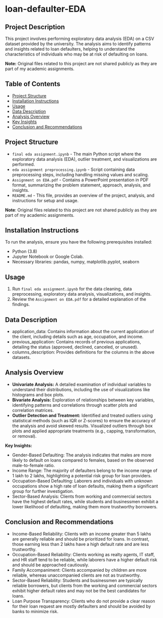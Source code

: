 # loan-defaulter-EDA

## Project Description
This project involves performing exploratory data analysis (EDA) on a CSV dataset provided by the university. The analysis aims to identify patterns and insights related to loan defaulters, helping to understand the characteristics of individuals who may be at risk of defaulting on loans.

**Note:** Original files related to this project are not shared publicly as they are part of my academic assignments.

## Table of Contents
- [Project Structure](#project-structure)
- [Installation Instructions](#installation-instructions)
- [Usage](#usage)
- [Data Description](#data-description)
- [Analysis Overview](#analysis-overview)
- [Key Insights](#key-insights)
- [Conclusion and Recommendations](#conclusion-and-recommendations)

## Project Structure
- `final eda assignment.ipynb` - The main Python script where the exploratory data analysis (EDA), outlier treatment, and visualizations are performed.
- `eda assignment preprocessing.ipynb` - Script containing data preprocessing steps, including handling missing values and scaling.
- `Assignment on EDA.pdf` - Contains a PowerPoint presentation in PDF format, summarizing the problem statement, approach, analysis, and insights.
- `README.md` - This file, provides an overview of the project, analysis, and instructions for setup and usage.

**Note**: Original files related to this project are not shared publicly as they are part of my academic assignments.

## Installation Instructions
To run the analysis, ensure you have the following prerequisites installed:
- Python (3.8)
- Jupyter Notebook or Google Colab.
- Necessary libraries: pandas, numpy, matplotlib.pyplot, seaborn

## Usage

1. Run `final eda assignment.ipynb` for the data cleaning, data preprocessing, exploratory data analysis, visualizations, and insights.
2. Review the `Assignment on EDA.pdf` for a detailed explanation of the findings.


## Data Description
- application_data: Contains information about the current application of the client, including details such as age, occupation, and income.
- previous_application: Contains records of previous applications, detailing the status (approved, declined, canceled, or unused).
- columns_description: Provides definitions for the columns in the above datasets.

## Analysis Overview

- **Univariate Analysis:** A detailed examination of individual variables to understand their distributions, including the use of visualizations like histograms and box plots.
- **Bivariate Analysis:** Exploration of relationships between key variables, identifying patterns and correlations through scatter plots and correlation matrices.
- **Outlier Detection and Treatment:** Identified and treated outliers using statistical methods (such as IQR or Z-scores) to ensure the accuracy of the analysis and avoid skewed results. Visualized outliers through box plots and applied appropriate treatments (e.g., capping, transformation, or removal).

**Key Insights:**
- Gender-Based Defaulting: The analysis indicates that males are more likely to default on loans compared to females, based on the observed male-to-female ratio.
- Income Range: The majority of defaulters belong to the income range of 1 lakh to 2 lakhs, highlighting a potential risk group for loan providers.
- Occupation-Based Defaulting: Laborers and individuals with unknown occupations show a high rate of loan defaults, making them a significant group for further investigation.
- Sector-Based Analysis: Clients from working and commercial sectors have the highest default rates, while students and businessmen exhibit a lower likelihood of defaulting, making them more trustworthy borrowers.


## Conclusion and Recommendations

- Income-Based Reliability: Clients with an income greater than 5 lakhs are generally reliable and should be prioritized for loans. In contrast, those earning less than 2 lakhs have a high default rate and are less trustworthy.
- Occupation-Based Reliability: Clients working as realty agents, IT staff, and HR staff tend to be reliable, while laborers have a higher default risk and should be approached cautiously.
- Family Accompaniment: Clients accompanied by children are more reliable, whereas unaccompanied clients are not as trustworthy.
- Sector-Based Reliability: Students and businessmen are typically reliable borrowers, but clients from the working and commercial sectors exhibit higher default rates and may not be the best candidates for loans.
- Loan Purpose Transparency: Clients who do not provide a clear reason for their loan request are mostly defaulters and should be avoided by banks to minimize risk.
